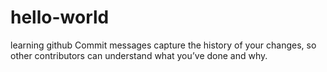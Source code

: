# hello-world
learning github
Commit messages capture the history of your changes, 
so other contributors can understand what you’ve done and why.
